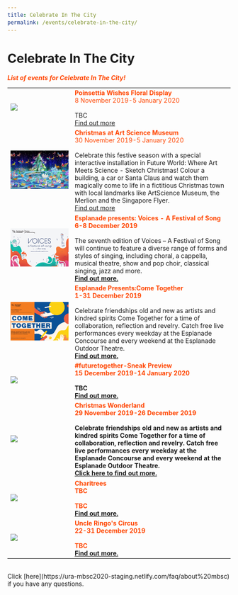 ```yaml
---
title: Celebrate In The City 
permalink: /events/celebrate-in-the-city/
---
```


# Celebrate In The City

<font color="orangered"><i><b>List of events for Celebrate In The City!</b></i></font>

<table>
<tr>
    <td>
     <a href="https://www.gardensbythebay.com.sg/"> <img src="/images/Picture1.jpg" /></a>
    </td>
    <td>
      <font color="orangered"><b>Poinsettia Wishes Floral Display</b></font>
      <font color="orangered"><br>8 November 2019-5 January 2020</b></font>
      <br>  
      <br>TBC
      <font color="orangered"><br><a href="https://www.gardensbythebay.com.sg/">Find out more</a></b></font>
          
<tr>
    <td>
       <a href="www.marinabaysands.com/artsciencemuseum"> <img src="/images/Christmas_At_ArtScience_Museum.jpg" /></a>
    </td>
    <td>
      <font color="orangered"><b>Christmas at Art Science Museum</b></font>
      <font color="orangered"><br>30 November 2019-5 January 2020</b></font>
      <br>
      <br>Celebrate this festive season with a special interactive installation in Future World: Where Art Meets Science - Sketch Christmas! Colour a building, a car or Santa Claus and watch them magically come to life in a fictitious Christmas town with local landmarks like ArtScience Museum, the Merlion and the Singapore Flyer. 
      <font color="orangered"><br><a href="www.marinabaysands.com/artsciencemuseum">Find out more</a></b></font>
      <br>       
<tr>
    <td>
       <a href="www.esplanade.com/voices"> <img src="/images/Esplanade_Presents_Voices-A_Festival_Of_Song.jpg" /></a>
    </td>
    <td>
        <font color="orangered"><b>Esplanade presents: Voices - A Festival of Song</b></font>
      <font color="orangered"><b><br>6-8 December 2019</b></font>
      <br>   
      <br>The seventh edition of Voices – A Festival of Song will continue to feature a diverse range of forms and styles of singing, including choral, a cappella, musical theatre, show and pop choir, classical singing, jazz and more.
      <font color="orangered"><b><br><a href="www.esplanade.com/voices">Find out more.</a></b></font> 

<tr>
    <td>
     <a href="https://www.esplanade.com/festivals-and-series/come-together/2019"> <img src="/images/Esplanade_Presents_Come_Together.jpg" /></a>
    </td>
    <td>
      <font color="orangered"><b>Esplanade Presents:Come Together</b></font>
      <font color="orangered"><b><br>1-31 December 2019</b></font>
      <br>  
      <br>Celebrate friendships old and new as artists and kindred spirits Come Together for a time of collaboration, reflection and revelry. Catch free live performances every weekday at the Esplanade Concourse and every weekend at the Esplanade Outdoor Theatre.
      <font color="orangered"><b><br><a href="https://www.esplanade.com/festivals-and-series/come-together/2019">Find out more.</a></b></font>

<tr>
    <td>
      <a href="https://www.gardensbythebay.com.sg/"> <img src="/images/Picture1.jpg" /></a>
    </td>
    <td>
      <font color="orangered"><b><b>#futuretogether-Sneak Preview</b></font>
      <font color="orangered"><b><br>15 December 2019-14 January 2020</b></font>
      <br>  
      <br>TBC
      <font color="orangered"><b><br><a href="https://www.gardensbythebay.com.sg/">Find out more.</a></b></font>
   
<tr>
    <td>
      <a href="www.christmaswonderland.sg"> <img src="/images/Christmas Wonderland 2019.jpg" /></a>
    </td>
    <td>
      <font color="orangered"><b><b>Christmas Wonderland</b></font>
      <font color="orangered"><b><br>29 November 2019-26 December 2019</b></font>
      <br>  
      <br>Celebrate friendships old and new as artists and kindred spirits Come Together for a time of collaboration, reflection and revelry. Catch free live performances every weekday at the Esplanade Concourse and every weekend at the Esplanade Outdoor Theatre.
      <font color="orangered"><b><br><a href="www.christmaswonderland.sg">Click here to find out more.</a></b></font>

<tr>
    <td>
      <a href="/events/learning-journeys/event-details/LC_FC_HDB"> <img src="/images/Picture1.jpg" /></a>
    </td>
    <td>
      <font color="orangered"><b><b>Charitrees
      <font color="orangered"><b><br>TBC
      <br>  
      <br>TBC
      <font color="orangered"><b><br><a href="/events/learning-journeys/event-details/LC_FC_HDB">Find out more.</a></b></font>
 
  <tr>
    <td>
      <a href="/events/learning-journeys/event-details/LA_DWP"> <img src="/images/Picture1.jpg" /></a>
    </td>
    <td>
      <font color="orangered"><b><b>Uncle Ringo's Circus
      <font color="orangered"><b><br>22-31 December 2019
      <br> 
      <br>TBC
      <font color="orangered"><b><br><a href="https://ura-mbsc2020-staging.netlify.com/faq/about%20mbsc">Find out more.</a></b></font>
    </td>
  </tr>
</table>
<br> Click [here](https://ura-mbsc2020-staging.netlify.com/faq/about%20mbsc) if you have any questions. 
     
